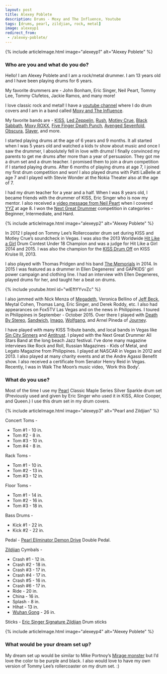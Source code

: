 ```yaml
---
layout: post
title: Alexey Poblete
description: Drums - Moxy and The Influence, Youtube
tags: [drums, pearl, zildjian, rock, metal]
image: alexeyp1
redirect_from:
 - /alexey-poblete/
---
```


{% include articleImage.html image="alexeyp1" alt="Alexey Poblete" %}

### Who are you and what do you do? 

Hello! I am Alexey Poblete and I am a rock/metal drummer. I am 13 years old and I have been playing drums for 6 years. 

My favorite drummers are - John Bonham, Eric Singer, Neil Peart, Tommy Lee, Tommy Clufetos, Jackie Ramos, and many more! 

I love classic rock and metal! I have a [youtube channel](https://www.youtube.com/user/alexeydrummer) where I do drum covers and I am in a band called [Moxy and The Influence](http://www.moxyandtheinfluence.com/).

My favorite bands are - [KISS](http://mybook.to/kiss-lovegun), [Led Zeppelin](http://mybook.to/ledzeppeliniv), [Rush](http://mybook.to/rush2112), [Motley Crue](http://amzn.to/1OuJV1w), [Black Sabbath](http://mybook.to/paranoid), [Moxy ROXX](http://mybook.to/moxyroxx), [Five Finger Death Punch](http://mybook.to/fivefingerdeathpunch), [Avenged Sevenfold](http://mybook.to/a7xnightmare), [Obscura](http://mybook.to/omnivium-obscura), [Slayer](http://mybook.to/reigninblood), and more.

I started playing drums at the age of 6 years and 9 months. It all started when I was 5 years old and watched a kids tv show about music and once I saw the drummer, I absolutely fell in love with drums! I finally convinced my parents to get me drums after more than a year of persuasion. They got me a drum set and a drum teacher. I promised them to join a drum competition if I started playing drums. After 6 months of playing drums at age 7, I joined my first drum competition and won! I also played drums with Patti LaBelle at age 7 and I played with Stevie Wonder at the Nokia Theater also at the age of 7.

I had my drum teacher for a year and a half. When I was 8 years old, I became friends with the drummer of KISS, Eric Singer who is now my mentor. I also received a [video message from Neil Peart](https://www.youtube.com/watch?v=h4IuyTANf4c) when I covered [YYZ](http://mybook.to/yyz) at age 8. I won the [Next Great Drummer](https://www.facebook.com/Next-Great-Drummer-Official-264894143540875/) competition in categories - Beginner, Intermediate, and Hard. 

{% include articleImage.html image="alexeyp2" alt="Alexey Poblete" %}

In 2012 I played on Tommy Lee’s Rollercoaster drum set during KISS and Motley Crue’s soundcheck in Vegas. I was also the 2013 Worldwide [Hit Like a Girl](http://www.hitlikeagirlcontest.com/) Drum Contest Under 18 Champion and was a judge for Hit Like a Girl 2014 and 2015. I was also the champion for the [KISS Drum Off](https://www.youtube.com/watch?v=5_rq47tbFiY) on KISS Kruise III, 2013. 

I also played with Thomas Pridgen and his band [The Memorials](http://mybook.to/memorials-delirium) in 2014. In 2015 I was featured as a drummer in Ellen Degeneres’ and GAPKIDS’ girl power campaign and clothing line. I had an interview with Ellen Degeneres, played drums for her, and taught her a beat on drums. 

{% include youtube.html id="wlEftYYvvZc" %}

I also jammed with Nick Menza of [Megadeth](http://mybook.to/rustinpeace), Veronica Bellino of [Jeff Beck](http://mybook.to/jeffbeckwired), Meytal Cohen, Thomas Lang, Eric Singer, and Derek Roddy, etc. I also had appearances on Fox5TV Las Vegas and on the news in Philippines. I toured in Philippines in September - October 2015. Over there I played with [Death By Stereo](http://mybook.to/deathbystereo), [Sandwich](https://www.discogs.com/artist/3148620-Sandwich-6), [Imago](http://www.last.fm/music/Imago), [Wolfgang](https://en.wikipedia.org/wiki/Wolfgang_(band)), and Arnel Pineda of [Journey](http://mybook.to/journey-greatesthits). 

I have played with many KISS Tribute bands, and local bands in Vegas like [Sin City Sinners](http://mybook.to/sincitysinners) and [Antitrust](https://www.facebook.com/antitrustlv/). I played with the Next Great Drummer All Stars Band at the long beach Jazz festival. I’ve done many magazine interviews like Rock and Roll, Russian Magazines - Kids of Metal, and Legato Magazine from Philippines. I played at NASCAR in Vegas in 2012 and 2013. I also played at many charity events and at the Andre Agassi Benefit show. I also received a certificate from Senator Henry Reid in Vegas. Recently, I was in Walk The Moon’s music video, ‘Work this Body’. 

### What do you use?

Most of the time I use my [Pearl](http://pearldrum.com/home/) Classic Maple Series Silver Sparkle drum set (Previously used and given by Eric Singer who used it in KISS, Alice Cooper, and Queen.) I use this drum set in my drum covers. 

{% include articleImage.html image="alexeyp3" alt="Pearl and Zildjian" %}

Concert Toms -

* Tom #1 - 10 in.
* Tom #2 - 8 in.
* Tom #3 - 10 in.
* Tom #4 - 8 in.

Rack Toms -

* Tom #1 - 10 in.
* Tom #2 - 13 in.
* Tom #3 - 12 in.

Floor Toms - 

* Tom #1 - 14 in.
* Tom #2 - 16 in.
* Tom #3 - 18 in.

Bass Drums - 

* Kick #1 - 22 in.
* Kick #2 - 22 in.

Pedal - [Pearl Eliminator Demon Drive](http://mybook.to/demondrive) Double Pedal. 

[Zildjian](http://zildjian.com/) Cymbals -

* Crash #1 - 12 in.
* Crash #2 - 18 in.
* Crash #3 - 17 in.
* Crash #4 - 17 in.
* Crash #5 - 16 in.
* Crash #6 - 17 in. 
* Ride - 20 in.
* China - 16 in.
* Splash - 8 in.
* Hihat - 13 in.
* [Wuhan Gong](http://www.gongs-unlimited.com/wuhangongs.html) - 26 in. 

Sticks - [Eric Singer Signature Zildjian](http://zildjian.com/Products/Drumsticks-and-Mallets/Artist-Series/Artist-Series-Eric-Singer) Drum sticks

{% include articleImage.html image="alexeyp4" alt="Alexey Poblete" %}

### What would be your dream set up?

My dream set up would be similar to Mike Portnoy’s [Mirage monster](http://www.mikeportnoy.com/drums/mirage/) but I’d love the color to be purple and black. I also would love to have my own version of Tommy Lee’s rollercoaster on my drum set. :)
